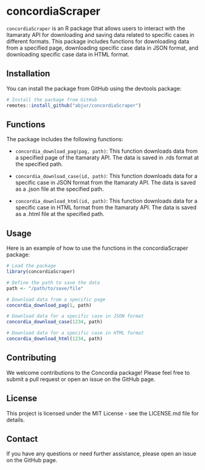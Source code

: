 
<!-- README.md is generated from README.Rmd. Please edit that file -->

# concordiaScraper

<!-- badges: start -->
<!-- badges: end -->

`concordiaScraper` is an R package that allows users to interact with
the Itamaraty API for downloading and saving data related to specific
cases in different formats. This package includes functions for
downloading data from a specified page, downloading specific case data
in JSON format, and downloading specific case data in HTML format.

## Installation

You can install the package from GitHub using the devtools package:

``` r
# Install the package from GitHub
remotes::install_github("abjur/concordiaScraper")
```

## Functions

The package includes the following functions:

- `concordia_download_pag(pag, path)`: This function downloads data from
  a specified page of the Itamaraty API. The data is saved in .rds
  format at the specified path.

- `concordia_download_case(id, path)`: This function downloads data for
  a specific case in JSON format from the Itamaraty API. The data is
  saved as a .json file at the specified path.

- `concordia_download_html(id, path)`: This function downloads data for
  a specific case in HTML format from the Itamaraty API. The data is
  saved as a .html file at the specified path.

## Usage

Here is an example of how to use the functions in the concordiaScraper
package:

``` r
# Load the package
library(concordiaScraper)

# Define the path to save the data
path <- "/path/to/save/file"

# Download data from a specific page
concordia_download_pag(1, path)

# Download data for a specific case in JSON format
concordia_download_case(1234, path)

# Download data for a specific case in HTML format
concordia_download_html(1234, path)
```

## Contributing

We welcome contributions to the Concordia package! Please feel free to
submit a pull request or open an issue on the GitHub page.

## License

This project is licensed under the MIT License - see the LICENSE.md file
for details.

## Contact

If you have any questions or need further assistance, please open an
issue on the GitHub page.

